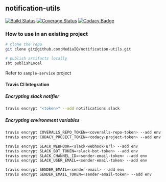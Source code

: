 ## notification-utils
[![Build Status](https://travis-ci.org/MediaIQ/notification-utils.svg?branch=master)](https://travis-ci.org/MediaIQ/notification-utils) [![Coverage Status](https://coveralls.io/repos/github/MediaIQ/notification-utils/badge.svg?branch=master)](https://coveralls.io/github/MediaIQ/notification-utils?branch=master)  [![Codacy Badge](https://api.codacy.com/project/badge/Grade/2159704839b549ab870cd0c8d06bab9b)](https://www.codacy.com/app/ajatix/notification-utils?utm_source=github.com&amp;utm_medium=referral&amp;utm_content=MediaIQ/notification-utils&amp;utm_campaign=Badge_Grade)

### How to use in an existing project
```bash
# clone the repo
git clone git@github.com:MediaIQ/notification-utils.git

# publish artifacts locally
sbt publishLocal
```
Refer to `sample-service` project

#### Travis CI Integration
##### Encrypting slack notifier
```bash
travis encrypt "<token>" --add notifications.slack
```

##### Encrypting environment variables
```bash
travis encrypt COVERALLS_REPO_TOKEN=<coveralls-repo-token> --add env
travis encrypt CODACY_PROJECT_TOKEN=<codacy-project-token> --add env

travis encrypt SLACK_WEBHOOK=<slack-webhook-url> --add env
travis encrypt SLACK_BOT_TOKEN=<slack-bot-token> --add env
travis encrypt SLACK_CHANNEL_ID=<sender-email-token> --add env
travis encrypt SLACK_USER_EMAIL=<sender-email-token> --add env

travis encrypt SENDER_EMAIL=<sender-email> --add env
travis encrypt SENDER_EMAIL_TOKEN=<sender-email-token> --add env
```